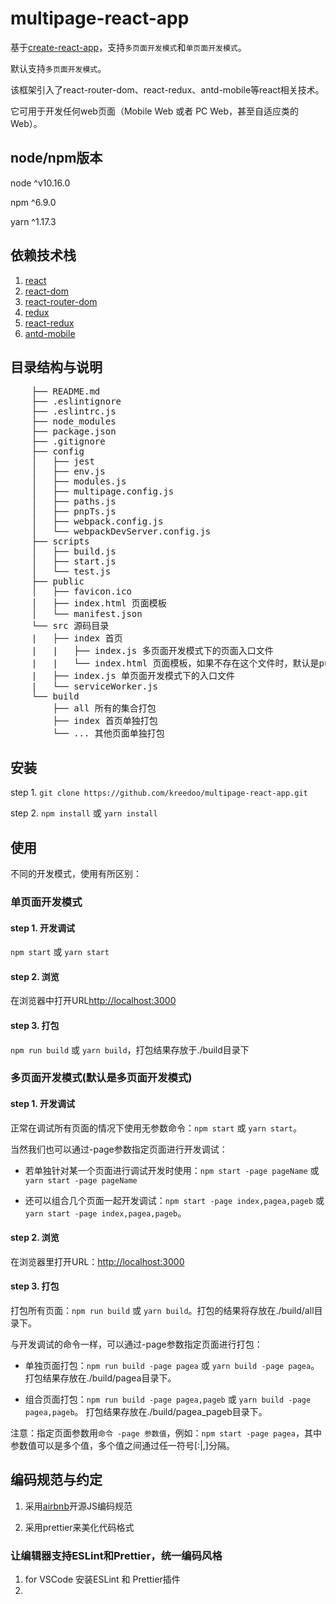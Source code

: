 # multipage-react-app

基于[create-react-app](https://create-react-app.dev/)，支持`多页面开发模式`和`单页面开发模式`。

默认支持`多页面开发模式`。

该框架引入了react-router-dom、react-redux、antd-mobile等react相关技术。

它可用于开发任何web页面（Mobile Web 或者 PC Web，甚至自适应类的Web）。

## node/npm版本

node ^v10.16.0

npm ^6.9.0

yarn ^1.17.3

## 依赖技术栈
1. [react](https://reactjs.org/)
2. [react-dom](https://reactjs.org/)
3. [react-router-dom](https://reacttraining.com/react-router/)
4. [redux](https://redux.js.org/)
5. [react-redux](https://redux.js.org/basics/usage-with-react)
7. [antd-mobile](https://mobile.ant.design/docs/react/introduce-cn)

## 目录结构与说明
<pre>
    ├── README.md
    ├── .eslintignore
    ├── .eslintrc.js
    ├── node_modules
    ├── package.json
    ├── .gitignore
    ├── config
    │   ├── jest
    │   ├── env.js
    │   ├── modules.js
    │   ├── multipage.config.js
    │   ├── paths.js
    │   ├── pnpTs.js
    │   ├── webpack.config.js
    │   └── webpackDevServer.config.js
    ├── scripts
    │   ├── build.js
    │   ├── start.js
    │   └── test.js
    ├── public
    │   ├── favicon.ico
    │   ├── index.html 页面模板
    │   └── manifest.json
    └── src 源码目录
    |   ├── index 首页
    |   |   ├── index.js 多页面开发模式下的页面入口文件
    |   |   └── index.html 页面模板，如果不存在这个文件时，默认是public/index.html
    |   ├── index.js 单页面开发模式下的入口文件
    |   └── serviceWorker.js
    └── build
        ├── all 所有的集合打包
        ├── index 首页单独打包
        └── ... 其他页面单独打包
</pre>

## 安装

step 1. `git clone https://github.com/kreedoo/multipage-react-app.git`

step 2. `npm install` 或 `yarn install`

## 使用

不同的开发模式，使用有所区别：

### 单页面开发模式

#### step 1. 开发调试

`npm start` 或 `yarn start`

#### step 2. 浏览

在浏览器中打开URL<http://localhost:3000>

#### step 3. 打包

`npm run build` 或 `yarn build`，打包结果存放于./build目录下

### 多页面开发模式(默认是多页面开发模式)

#### step 1. 开发调试
    
正常在调试所有页面的情况下使用无参数命令：`npm start` 或 `yarn start`。

当然我们也可以通过-page参数指定页面进行开发调试：

- 若单独针对某一个页面进行调试开发时使用：`npm start -page pageName` 或 `yarn start -page pageName`

- 还可以组合几个页面一起开发调试：`npm start -page index,pagea,pageb` 或 `yarn start -page index,pagea,pageb`。

#### step 2. 浏览

在浏览器里打开URL：<http://localhost:3000>

#### step 3. 打包

打包所有页面：`npm run build` 或 `yarn build`。打包的结果将存放在./build/all目录下。

与开发调试的命令一样，可以通过-page参数指定页面进行打包：

- 单独页面打包：`npm run build -page pagea` 或 `yarn build -page pagea`。
  打包结果存放在./build/pagea目录下。

- 组合页面打包：`npm run build -page pagea,pageb` 或 `yarn build -page pagea,pageb`。
  打包结果存放在./build/pagea_pageb目录下。

注意：指定页面参数用`命令 -page 参数值`，例如：`npm start -page pagea`，其中参数值可以是多个值，多个值之间通过任一符号[:|,]分隔。

## 编码规范与约定

1. 采用[airbnb](https://github.com/airbnb/javascript)开源JS编码规范

2. 采用prettier来美化代码格式

### 让编辑器支持ESLint和Prettier，统一编码风格

1. for VSCode
    安装ESLint 和 Prettier插件
2. 